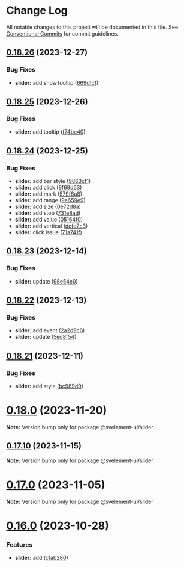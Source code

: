 # Change Log

All notable changes to this project will be documented in this file.
See [Conventional Commits](https://conventionalcommits.org) for commit guidelines.

## [0.18.26](https://github.com/koory1st/svelement-ui/compare/v0.18.25...v0.18.26) (2023-12-27)

### Bug Fixes

* **slider:** add showTooltip ([669dfc1](https://github.com/koory1st/svelement-ui/commit/669dfc10a83a0170f74e591e03a265fd39c56ae4))

## [0.18.25](https://github.com/koory1st/svelement-ui/compare/v0.18.24...v0.18.25) (2023-12-26)

### Bug Fixes

* **slider:** add tooltip ([f74be40](https://github.com/koory1st/svelement-ui/commit/f74be403ea0589ade3c2fc53f2ed0884d2b19ac9))

## [0.18.24](https://github.com/koory1st/svelement-ui/compare/v0.18.23...v0.18.24) (2023-12-25)

### Bug Fixes

* **slider:** add bar style ([9863cf1](https://github.com/koory1st/svelement-ui/commit/9863cf18552122e583aae144c9911d6ade6c382e))
* **slider:** add click ([9f69d63](https://github.com/koory1st/svelement-ui/commit/9f69d6397cc29c0e705e6954773d29a8545ba849))
* **slider:** add mark ([579f6a8](https://github.com/koory1st/svelement-ui/commit/579f6a869e23b86fac0dce2af87b9dff39e94805))
* **slider:** add range ([9e659e9](https://github.com/koory1st/svelement-ui/commit/9e659e97b05fafe5b3e894c1e3125acde04c5681))
* **slider:** add size ([0e72d8a](https://github.com/koory1st/svelement-ui/commit/0e72d8a28926bbdf91336caf2a61b08bb719d82e))
* **slider:** add stop ([731e8ad](https://github.com/koory1st/svelement-ui/commit/731e8ad4786af7a12b39fb2d078cdc940e6c5b87))
* **slider:** add value ([05164f0](https://github.com/koory1st/svelement-ui/commit/05164f0744a24b17b7fcb272bbf5aa0a767676e5))
* **slider:** add vertical ([defe2c3](https://github.com/koory1st/svelement-ui/commit/defe2c3c885a9739616e1e66bf6990337f1eb2dd))
* **slider:** click issue ([71a741f](https://github.com/koory1st/svelement-ui/commit/71a741fa3cf7b4294827b3c7decbc7c5b7379ab6))

## [0.18.23](https://github.com/koory1st/svelement-ui/compare/v0.18.22...v0.18.23) (2023-12-14)

### Bug Fixes

* **slider:** update ([98e54e0](https://github.com/koory1st/svelement-ui/commit/98e54e0091d86d17f52b1dbeeba71dd6a6611a59))

## [0.18.22](https://github.com/koory1st/svelement-ui/compare/v0.18.21...v0.18.22) (2023-12-13)

### Bug Fixes

* **slider:** add event ([2a2d9c6](https://github.com/koory1st/svelement-ui/commit/2a2d9c694262c88d435550675d5ec59c11c70ccb))
* **slider:** update ([5ed8f54](https://github.com/koory1st/svelement-ui/commit/5ed8f54449ecaeaab7eeb2f74b8015037ae7fba0))

## [0.18.21](https://github.com/koory1st/svelement-ui/compare/v0.18.20...v0.18.21) (2023-12-11)

### Bug Fixes

* **slider:** add style ([bc989d9](https://github.com/koory1st/svelement-ui/commit/bc989d97ae4fd0ac0b8d30a4650e1ad02b1db6b8))

# [0.18.0](https://github.com/koory1st/svelement-ui/compare/v0.17.10...v0.18.0) (2023-11-20)

**Note:** Version bump only for package @svelement-ui/slider

## [0.17.10](https://github.com/koory1st/svelement-ui/compare/v0.17.9...v0.17.10) (2023-11-15)

**Note:** Version bump only for package @svelement-ui/slider

# [0.17.0](https://github.com/koory1st/svelement-ui/compare/v0.16.1...v0.17.0) (2023-11-05)

**Note:** Version bump only for package @svelement-ui/slider

# [0.16.0](https://github.com/koory1st/svelement-ui/compare/v0.15.8...v0.16.0) (2023-10-28)

### Features

* **slider:** add ([cfab280](https://github.com/koory1st/svelement-ui/commit/cfab2805ee36d88e8ab2a61751a79a9283e6f8a9))
